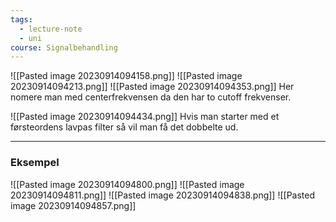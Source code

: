 ```yaml
---
tags:
  - lecture-note
  - uni
course: Signalbehandling
---
```

![[Pasted image 20230914094158.png]]
![[Pasted image 20230914094213.png]]
![[Pasted image 20230914094353.png]]
Her nomere man med centerfrekvensen da den har to cutoff frekvenser.

![[Pasted image 20230914094434.png]]
Hvis man starter med et førsteordens lavpas filter så vil man få det dobbelte ud.

***
### Eksempel
![[Pasted image 20230914094800.png]]
![[Pasted image 20230914094811.png]]
![[Pasted image 20230914094838.png]]
![[Pasted image 20230914094857.png]]
